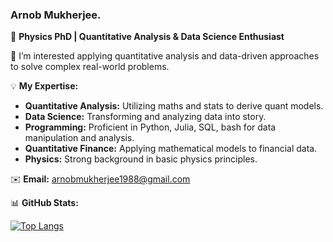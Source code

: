 ### Arnob Mukherjee.

🔬 **Physics PhD | Quantitative Analysis & Data Science Enthusiast**

🔭 I’m interested applying quantitative analysis and data-driven approaches to solve complex real-world problems.

💡 **My Expertise:**
- **Quantitative Analysis:** Utilizing maths and stats to derive quant models.
- **Data Science:** Transforming and analyzing data into story.
- **Programming:** Proficient in Python, Julia, SQL, bash for data manipulation and analysis.
- **Quantitative Finance:** Applying mathematical models to financial data.
- **Physics:** Strong background in basic physics principles.

✉️ **Email:** arnobmukherjee1988@gmail.com

📊 **GitHub Stats:**
<!-- [![Top Langs](https://github-readme-stats.vercel.app/api/top-langs/?username=arnobmukherjee1988)](https://github.com/arnobmukherjee1988/github-readme-stats)  
[![Arnob's GitHub stats](https://github-readme-stats.vercel.app/api?username=arnobmukherjee1988&show_icons=true&theme=default)](https://github.com/arnobmukherjee1988/github-readme-stats) -->

[![Top Langs](https://github-readme-stats-git-masterrstaa-rickstaa.vercel.app/api/top-langs/?username=arnobmukherjee1988)](https://github.com/arnobmukherjee1988/github-readme-stats)
